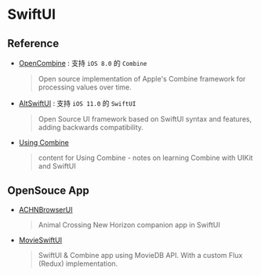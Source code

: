 # SwiftUI

## Reference

- [OpenCombine](https://github.com/OpenCombine/OpenCombine) : 支持 `iOS 8.0` 的 `Combine`
    > Open source implementation of Apple's Combine framework for processing values over time.
- [AltSwiftUI](https://github.com/rakutentech/AltSwiftUI) : 支持 `iOS 11.0` 的 `SwiftUI`
    > Open Source UI framework based on SwiftUI syntax and features, adding backwards compatibility.
- [Using Combine](https://github.com/heckj/swiftui-notes)
    > content for Using Combine - notes on learning Combine with UIKit and SwiftUI

## OpenSouce App

- [ACHNBrowserUI](https://github.com/Dimillian/ACHNBrowserUI)
    > Animal Crossing New Horizon companion app in SwiftUI
- [MovieSwiftUI](https://github.com/Dimillian/MovieSwiftUI)
    > SwiftUI & Combine app using MovieDB API. With a custom Flux (Redux) implementation.